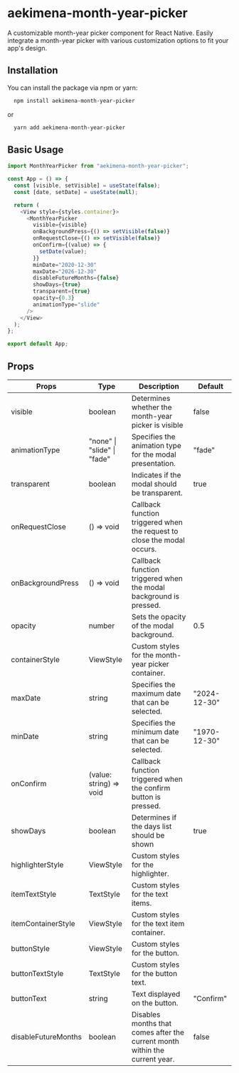 # aekimena-month-year-picker

A customizable month-year picker component for React Native. Easily integrate a month-year picker with various customization options to fit your app's design.

## Installation

You can install the package via npm or yarn:

```bash
  npm install aekimena-month-year-picker
```

or

```bash
  yarn add aekimena-month-year-picker
```

## Basic Usage

```javascript
import MonthYearPicker from "aekimena-month-year-picker";

const App = () => {
  const [visible, setVisible] = useState(false);
  const [date, setDate] = useState(null);

  return (
    <View style={styles.container}>
      <MonthYearPicker
        visible={visible}
        onBackgroundPress={() => setVisible(false)}
        onRequestClose={() => setVisible(false)}
        onConfirm={(value) => {
          setDate(value);
        }}
        minDate="2020-12-30"
        maxDate="2026-12-30"
        disableFutureMonths={false}
        showDays={true}
        transparent={true}
        opacity={0.3}
        animationType="slide"
      />
    </View>
  );
};

export default App;
```

## Props

| **Props**           | **Type**                    | **Description**                                                             | **Default**  |
| ------------------- | --------------------------- | --------------------------------------------------------------------------- | ------------ |
| visible             | boolean                     | Determines whether the month-year picker is visible                         | false        |
| animationType       | "none" \| "slide" \| "fade" | Specifies the animation type for the modal presentation.                    | "fade"       |
| transparent         | boolean                     | Indicates if the modal should be transparent.                               | true         |
| onRequestClose      | () => void                  | Callback function triggered when the request to close the modal occurs.     |              |
| onBackgroundPress   | () => void                  | Callback function triggered when the modal background is pressed.           |              |
| opacity             | number                      | Sets the opacity of the modal background.                                   | 0.5          |
| containerStyle      | ViewStyle                   | Custom styles for the month-year picker container.                          |              |
| maxDate             | string                      | Specifies the maximum date that can be selected.                            | "2024-12-30" |
| minDate             | string                      | Specifies the minimum date that can be selected.                            | "1970-12-30" |
| onConfirm           | (value: string) => void     | Callback function triggered when the confirm button is pressed.             |              |
| showDays            | boolean                     | Determines if the days list should be shown                                 | true         |
| highlighterStyle    | ViewStyle                   | Custom styles for the highlighter.                                          |              |
| itemTextStyle       | TextStyle                   | Custom styles for the text items.                                           |              |
| itemContainerStyle  | ViewStyle                   | Custom styles for the text item container.                                  |              |
| buttonStyle         | ViewStyle                   | Custom styles for the button.                                               |              |
| buttonTextStyle     | TextStyle                   | Custom styles for the button text.                                          |              |
| buttonText          | string                      | Text displayed on the button.                                               | "Confirm"    |
| disableFutureMonths | boolean                     | Disables months that comes after the current month within the current year. | false        |
